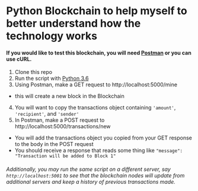 # Python Blockchain to help myself to better understand how the technology works


#### If you would like to test this blockchain, you will need [Postman](https://www.getpostman.com/) or you can use cURL.

1. Clone this repo
2. Run the script with [Python 3.6](https://www.python.org/downloads/)
3. Using Postman, make a GET request to http://localhost:5000/mine
  - this will create a new block in the Blockchain
4. You will want to copy the transactions object containing `'amount'`, `'recipient'`, and `'sender'`
5. In Postman, make a POST request to http://localhost:5000/transactions/new
  - You will add the transactions object you copied from your GET response to the body in the POST request
  - You should receive a response that reads some thing like `"message": "Transaction will be added to Block 1"`

###### Additionally, you may run the same script on a different server, say `http://localhost:5001` to see that the blockchain nodes will update from additional servers and keep a history of previous transactions made.
